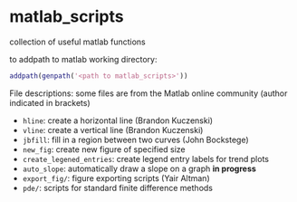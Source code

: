 # matlab_scripts

collection of useful matlab functions

to addpath to matlab working directory:
```Matlab
addpath(genpath('<path to matlab_scripts>'))
```

File descriptions:
some files are from the Matlab online community (author indicated in brackets)

* `hline`:                   create a horizontal line (Brandon Kuczenski)
* `vline`:                   create a vertical line (Brandon Kuczenski)
* `jbfill`:                  fill in a region between two curves (John Bockstege)
* `new_fig`:                 create new figure of specified size
* `create_legened_entries`:  create legend entry labels for trend plots
* `auto_slope`:              automatically draw a slope on a graph **in progress**
* `export_fig/`:             figure exporting scripts (Yair Altman)
* `pde/`:                    scripts for standard finite difference methods

